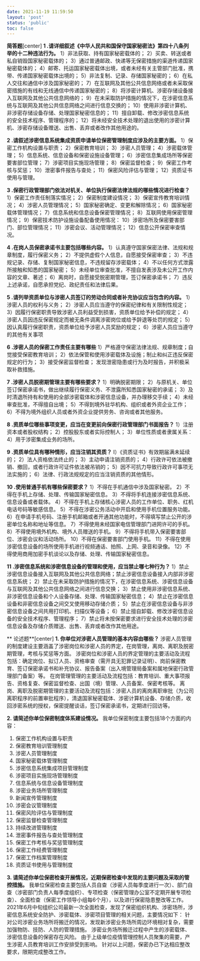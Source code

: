 ```yaml
---
date: 2021-11-19 11:59:50
layout: 'post'
status: 'public'
toc: false
---
```

**简答题**[center]
**1 .请详细叙述《中华人民共和国保守国家秘密法》第四十八条列举的十二种违法行为。**
1）非法获取、持有国家秘密载体的；
2）买卖、转送或者私自销毁国家秘密载体的；
3）通过普通邮政、快递等无保密措施的渠道传递国家秘密载体的；
4）邮寄、托运国家秘密载体出境，或者未经有关主管部门批准，携带、传递国家秘密载体出境的；
5）非法复制、记录、存储国家秘密的；
6）在私人交往和通信中涉及国家秘密的；
7）在互联网及其他公共信息网络或者未采取保密措施的有线和无线通信中传递国家秘密的；
8）将涉密计算机、涉密存储设备接入互联网及其他公共信息网络的；
9）在未采取防护措施的情况下，在涉密信息系统与互联网及其他公共信息网络之间进行信息交换的；
10）使用非涉密计算机、非涉密存储设备存储、处理国家秘密信息的；
11）擅自卸载、修改涉密信息系统的安全技术程序、管理程序的；
12）将未经安全技术处理的退出使用的涉密计算机、涉密存储设备赠送、出售、丢弃或者改作其他用途的。

**2 .请叙述涉密信息系统集成资质申请单位保密管理制度应涉及的主要方面。**
1）保密工作机构设置与职责；
2）保密教育培训；
3）涉密人员管理；
4）涉密载体管理；
5）信息系统、信息设备和保密设施设备管理；
6）涉密信息集成场所等保密要害部位管理；
7）涉密项目实施现场管理；
8）保密监督检查；
9）保密工作考核与奖惩；
10）泄密事件报告与查处；
11）保密风险评估与管理；
12）资质证书使用与管理。

**3 .保密行政管理部门依法对机关、单位执行保密法律法规的哪些情况进行检查？**
1）保密工作责任制落实情况；
2）保密制度建设情况；
3）保密宣传教育培训情况；
4）涉密人员管理情况；
5）国家秘密确定、变更和解除情况；
6）国家秘密载体管理情况；
7）信息系统和信息设备保密管理情况；
8）互联网使用保密管理情况；
9）保密技术防护设施设备配备使用情况：
10）涉密场所及保密要害部门、部位管理情况；
11）涉密会议、活动管理情况；
12）信息公开保密审查情况。

**4 .在岗人员保密承诺书主要包括哪些内容。**
1）认真遵守国家保密法律、法规和规章制度，履行保密义务；
2）不提供虚假个人信息，自愿接受保密审查；
3）不违规记录、存储、复制国家秘密信息，不违规留存涉密载体；
4）不以任何方式泄露所接触和知悉的国家秘密；
5）未经单位审查批准，不擅自发表涉及未公开工作内容的文章、著述；
6）离岗时，自愿接受脱密期管理，签订保密承诺书；
7）违反上述承诺，自愿承担党纪、政纪责任和法律后果。

**5 .请列举资质单位与涉密人员签订的劳动合同或者补充协议应当包含的内容。**
1）涉密人员的权利与义务；
2）涉密人员应当遵守的保密纪律和有关限制性规定；
3）因履行保密职责导致涉密人员利益受到损害，资质单位给予补偿的规定；
4）涉密人员因违反保密规定而被无条件调离涉密岗位或给予辞退等处罚的规定；
5）因认真履行保密职责，资质单位给予涉密人员奖励的规定；
6）涉密人员应当遵守的其他有关事项

**6 .涉密人员的保密工作责任主要有哪些**
1）严格遵守保密法律法规、规章制度；自觉接受保密教育培训；
2）依法保管和使用涉密载体及设施；制止和纠正违反保密规定的行为；
3）接受保密监督检查；
发现泄密隐患或行为及时报告，并积极采取补救措施。

**7 .涉密人员脱密期管理主要有哪些要求？**
1）明确脱密期限；
2）与原机关、单位签订保密承诺书，做出继续履行保密义务、不泄露所知悉国家秘密的承诺；
3）及时清退所持有和使用的全部涉密载体和涉密信息设备，并办理移交手续；
4）未经审查批准，不得擅自出境；
5）不得到境外驻华机构、组织或者外资企业工作；
6）不得为境外组织人员或者外资企业提供劳务、咨询或者其他服务。

**8 .资质单位哪些事项变更，应当在变更前向保密行政管理部门书面报告？**
1）注册资本或者股权结构；
2）控股股东或者实际控制人；
3）单位性质或者隶属关系：
4）用于涉密集成业务的场所。

**9 .资质单位具有哪种情形，应当注销其资质？**
I）《资质证书》有效期届满未延续的；
2）法人资格依法终止的；
3）主动申请注销资质的；
4）行政许可依法被撤销、撤回，或者行政许可证件依法被吊销的；
5）因不可抗力导致行政许可事项无法实施的；
6）法律、行政法规规定的应当注销资质的其他情形。

**10 .使用普通手机有哪些保密要求？**
1）不得在手机通信中涉及国家秘密。
2）不得在手机上存储、处理、传输国家秘密信息。
3）不得将手机连接涉密信息系统、信息设备或者载体。
4）不得在手机上存储核心涉密人员的工作单位、职务、红机电话号码等敏感信息。
5）不得在涉密公务活动中开启和使用手机位置服务功能。
6）在申请手机号码、注册手机邮箱或者开通其他功能时，不得填写禁止公开的涉密单位名称和地址等信息。
7）不得使用未经国家电信管理部门进网许可的手机。
8）不得使用境外机构、境外人员赠送的手机。
9）不得将手机带入保密要害部位、涉密会议和活动场所。
10）不得在保密要害部门使用手机。
11）不得在使用涉密信息设备的场所使用手机进行视频通话、拍照、上网、录音和录像。
12）不得使用商用加密手机谈论以及存储、处理、传输国家秘密信息。

**11 .涉密信息系统和涉密信息设备的管理和使用，应当禁止哪七种行为？**
1）禁止涉密信息设备接入互联网及其他公共信息网络；禁止涉密信息设备接入内部非涉密信息系统；
2）禁止在未采取防护措施的情况下，在涉密信息系统、涉密信息设备与互联网及其他公共信息网络之间进行信息交换；
3）禁止使用非涉密信息系统、非涉密信息设备和个人设备存储、处理、传输国家秘密信息；
4）禁止在涉密信息设备和非密信息设备之间交叉使用移动存储介质；
5）禁止在涉密信息设备与非涉密信息设备之间共用打印机、扫描仪等设备；
6）禁止擅自卸载、修改涉密信息设备的安全技术程序、管理程序；
7）禁止将未按保密要求进行安全技术处理的涉密信息设备及存储介质赠送、出售、丢弃或者改作其他用途。

** 论述题**[center]
**1.	你单位对涉密人员管理的基本内容由哪些？**
涉密人员管理的制度建设主要涵盖了涉密岗位和涉密人员的界定，在岗管理，离岗、离职及脱密期管理，考核与奖惩等方面。
涉密岗位和涉密人员的界定管理的主要活动及流程包括：确定岗位、拟订人员、资格审查（需开具无犯罪记录证明）、岗前保密教育、签订保密承诺书和补充协议、报告备案（出入境管理局备案和属地保密行政管理部门备案）等。
在岗管理管理的主要活动及流程包括：教育培训、重大事项报告、资格复查、保密监督检查、出国（境）管理、人员备案、保密考核等。
离岗、离职及脱密期管理的主要活动及流程包括：涉密人员的离岗离职审批（为公司离职程序的前置审批程序），清退国家秘密载体、涉密计算机设备、存储介质，收回涉密系统的授权，保密提醒谈话，签订保密承诺书，定期进行回访等。

**2.	请简述你单位保密制度体系建设情况。**
我单位保密制度主要包括18个方面的内容：
1.	保密工作机构设置与职责
2.	保密教育培训管理制度
3.	涉密人员管理制度
4.	国家秘密载体管理制度
5.	涉密信息系统集成项目管理制度
6.	涉密项目实施现场管理制度
7.	信息系统与信息设备管理制度
8.	涉密业务场所管理制度
9.	新闻宣传管理制度
10.	涉密会议管理制度
11.	保密风险评估与管理制度
12.	保密监督检查管理制度
13.	持续改进管理制度
14.	泄密事件报告与查处管理制度
15.	保密工作考核与奖惩管理制度
16.	保密工作经费管理制度
17.	保密工作档案管理制度
18.	资质证书使用与管理制度

**3.	请简述你单位保密检查开展情况，近期保密检查中发现的主要问题及采取的管控措施。**
我单位保密检查主要包括人员自查（涉密人员每季度进行一次）、部门自查（涉密部门负责人每季度组织）、专项检查（保密管理办公室不定期开展专项检查）、全面检查（保密工作领导小组每6个月），以及进行保密隐患整改等工作。
2021年6月中旬组织公司最新一次全面检查，发现了保密组织机构、涉密场所，涉密信息系统安全防护、涉密载体、涉密项目管理的相关问题，主要情况如下：
针对公司涉密业务场所将搬迁的情况，发现新涉密业务场所周边环境相对复杂，需要加强物防、技防、人防的管理措施。
涉密业务场所搬迁过程中产生的涉密载体、涉密信息设备的保密存在风险。
由于上级单位疫情管理控制人员聚集的需要，产生涉密人员教育培训工作安排受到影响。
针对以上问题，保密办已下达相应整改要求，限期完成整改工作。

